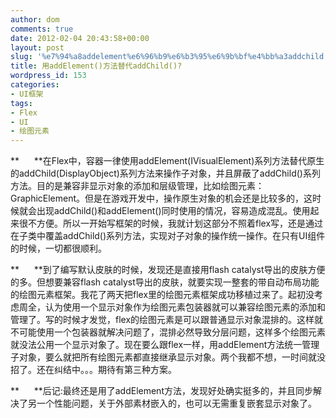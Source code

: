 ```yaml
---
author: dom
comments: true
date: 2012-02-04 20:43:58+00:00
layout: post
slug: '%e7%94%a8addelement%e6%96%b9%e6%b3%95%e6%9b%bf%e4%bb%a3addchild'
title: 用addElement()方法替代addChild()?
wordpress_id: 153
categories:
- UI框架
tags:
- Flex
- UI
- 绘图元素
---
```


**      **在Flex中，容器一律使用addElement(IVisualElement)系列方法替代原生的addChild(DisplayObject)系列方法来操作子对象，并且屏蔽了addChild()系列方法。目的是兼容非显示对象的添加和层级管理，比如绘图元素：GraphicElement。但是在游戏开发中，操作原生对象的机会还是比较多的，这时候就会出现addChild()和addElement()同时使用的情况，容易造成混乱。使用起来很不方便。所以一开始写框架的时候，我就计划这部分不照着flex写，还是通过在子类中覆盖addChild()系列方法，实现对子对象的操作统一操作。在只有UI组件的时候，一切都很顺利。<!-- more -->

**      **到了编写默认皮肤的时候，发现还是直接用flash catalyst导出的皮肤方便的多。但想要兼容flash catalyst导出的皮肤，就要实现一整套的带自动布局功能的绘图元素框架。我花了两天把flex里的绘图元素框架成功移植过来了。起初没考虑周全，认为使用一个显示对象作为绘图元素包装器就可以兼容绘图元素的添加和管理了。写的时候才发觉，flex的绘图元素是可以跟普通显示对象混排的。这样就不可能使用一个包装器就解决问题了，混排必然导致分层问题，这样多个绘图元素就没法公用一个显示对象了。现在要么跟flex一样，用addElement方法统一管理子对象，要么就把所有绘图元素都直接继承显示对象。两个我都不想，一时间就没招了。还在纠结中。。。期待有第三种方案。

**      **后记:最终还是用了addElement方法，发现好处确实挺多的，并且同步解决了另一个性能问题，关于外部素材嵌入的，也可以无需重复嵌套显示对象了。
